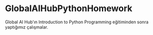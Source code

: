 # GlobalAIHubPythonHomework

Global AI Hub'ın Introduction to Python Programming eğitiminden sonra yaptığımız çalışmalar.
